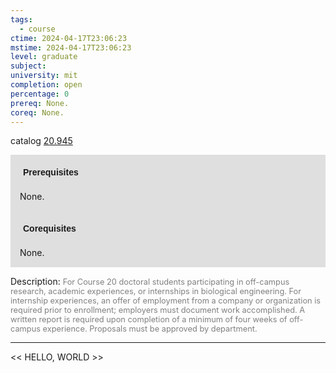 ```yaml
---
tags:
  - course
ctime: 2024-04-17T23:06:23
mstime: 2024-04-17T23:06:23
level: graduate
subject: 
university: mit
completion: open
percentage: 0
prereq: None.
coreq: None.
---
```


catalog [20.945](http://student.mit.edu/catalog/m20a.html#20.945)

<span style="display: block; padding: 15px; background-color: rgb(100, 100, 100, 0.2);"><font id="m_prereq2061_0" style="display: block; font-family: Arial, sans-serif; font-weight: bold; padding: 5px">Prerequisites</font><br><span id="prereq2061_0">None.</span></span>
<span style="display: block; padding: 15px; background-color: rgb(100, 100, 100, 0.2);"><font id="m_coreq2061_0" style="display: block; font-family: Arial, sans-serif; font-weight: bold; padding: 5px">Corequisites</font><br><span id="coreq2061_0">None.</span></span>

<font style="">Description:</font>
<font style="color: grey; font-size: 0.8rem;">For Course 20 doctoral students participating in off-campus research, academic experiences, or internships in biological engineering. For internship experiences, an offer of employment from a company or organization is required prior to enrollment; employers must document work accomplished. A written report is required upon completion of a minimum of four weeks of off-campus experience. Proposals must be approved by department.</font>



---

<< HELLO, WORLD >>
